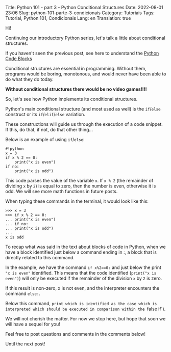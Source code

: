 Title: Python 101 - part 3 - Python Conditional Structures
Date: 2022-08-01 23:06
Slug: python-101-parte-3-condicionais
Category: Tutoriais
Tags: Tutorial, Python 101, Condicionais
Lang: en
Translation: true

Hi!

Continuing our introductory Python series, let's talk a little about conditional structures.

If you haven't seen the previous post, see here to understand the [Python Code Blocks]({filename}/Tutorials/python101.md)

Conditional structures are essential in programming. Without them, programs would be boring, monotonous, and would never have been able to do what they do today.

__Without conditional structures there would be no video games!!!!__

So, let's see how Python implements its conditional structures.

Python's main conditional structure (and most used as well) is the `if`/`else` construct or its `if`/`elif`/`else` variation.

These constructions will guide us through the execution of a code snippet. If this, do that, if not, do that other thing...

Below is an example of using `if`/`else`:

    #!python
    x = 3
    if x % 2 == 0:
        print("x is even")
    if no:
        print("x is odd")


This code parses the value of the variable `x`. If `x % 2` (the remainder of dividing `x` by `2`) is equal to zero, then the number is even, otherwise it is odd. We will see more math functions in future posts.

When typing these commands in the terminal, it would look like this:

    >>> x = 3
    >>> if x % 2 == 0:
    ... print("x is even")
    ... if no:
    ... print("x is odd")
    ...
    x is odd

To recap what was said in the text about blocks of code in Python, when we have a block identified just below a command ending in :, a block that is directly related to this command.

In the example, we have the command `if x%2==0:` and just below the print `"x is even"` identified. This means that the code identified (`print("x is even")`) will only be executed if the remainder of the division `x` by `2` is zero.

If this result is non-zero, x is not even, and the interpreter encounters the command `else:`.

Below this command, `print which is identified as the case which is interpreted which should be executed in comparison within the `false if`).

We will not cherish the matter. For now we stop here, but hope that soon we will have a sequel for you!

Feel free to post questions and comments in the comments below!

Until the next post!
